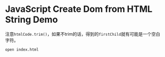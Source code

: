 JavaScript Create Dom from HTML String Demo
===========================================

注意`htmlCode.trim()`，如果不trim的话，得到的`firstChild`就有可能是一个空白字符。

```
open index.html
```

